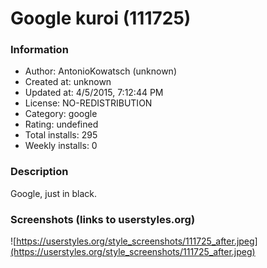 # Google kuroi (111725)

### Information
- Author: AntonioKowatsch (unknown)
- Created at: unknown
- Updated at: 4/5/2015, 7:12:44 PM
- License: NO-REDISTRIBUTION
- Category: google
- Rating: undefined
- Total installs: 295
- Weekly installs: 0


### Description
Google, just in black.


### Screenshots (links to userstyles.org)
![https://userstyles.org/style_screenshots/111725_after.jpeg](https://userstyles.org/style_screenshots/111725_after.jpeg)


